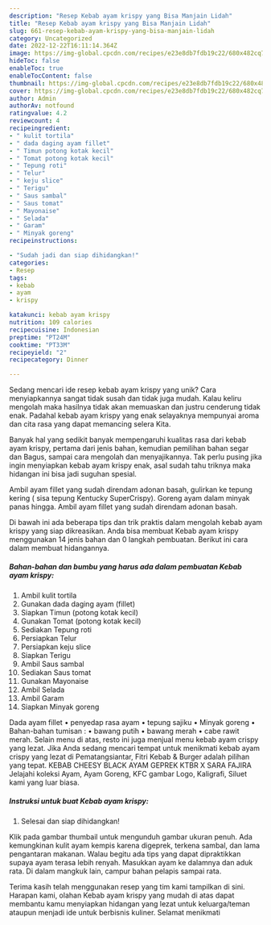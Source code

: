 ```yaml
---
description: "Resep Kebab ayam krispy yang Bisa Manjain Lidah"
title: "Resep Kebab ayam krispy yang Bisa Manjain Lidah"
slug: 661-resep-kebab-ayam-krispy-yang-bisa-manjain-lidah
category: Uncategorized
date: 2022-12-22T16:11:14.364Z
image: https://img-global.cpcdn.com/recipes/e23e8db7fdb19c22/680x482cq70/kebab-ayam-krispy-foto-resep-utama.jpg
hideToc: false
enableToc: true
enableTocContent: false
thumbnail: https://img-global.cpcdn.com/recipes/e23e8db7fdb19c22/680x482cq70/kebab-ayam-krispy-foto-resep-utama.jpg
cover: https://img-global.cpcdn.com/recipes/e23e8db7fdb19c22/680x482cq70/kebab-ayam-krispy-foto-resep-utama.jpg
author: Admin
authorAv: notfound
ratingvalue: 4.2
reviewcount: 4
recipeingredient:
- " kulit tortila"
- " dada daging ayam fillet"
- " Timun potong kotak kecil"
- " Tomat potong kotak kecil"
- " Tepung roti"
- " Telur"
- " keju slice"
- " Terigu"
- " Saus sambal"
- " Saus tomat"
- " Mayonaise"
- " Selada"
- " Garam"
- " Minyak goreng"
recipeinstructions:

- "Sudah jadi dan siap dihidangkan!"
categories:
- Resep
tags:
- kebab
- ayam
- krispy

katakunci: kebab ayam krispy 
nutrition: 109 calories
recipecuisine: Indonesian
preptime: "PT24M"
cooktime: "PT33M"
recipeyield: "2"
recipecategory: Dinner

---
```





Sedang mencari ide resep kebab ayam krispy yang unik? Cara menyiapkannya sangat tidak susah dan tidak juga mudah. Kalau keliru mengolah maka hasilnya tidak akan memuaskan dan justru cenderung tidak enak. Padahal kebab ayam krispy yang enak selayaknya mempunyai aroma dan cita rasa yang dapat memancing selera Kita.





Banyak hal yang sedikit banyak mempengaruhi kualitas rasa dari kebab ayam krispy, pertama dari jenis bahan, kemudian pemilihan bahan segar dan Bagus, sampai cara mengolah dan menyajikannya. Tak perlu pusing jika ingin menyiapkan kebab ayam krispy enak,      asal sudah tahu triknya maka hidangan ini bisa jadi suguhan spesial.














Ambil ayam fillet yang sudah direndam adonan basah, gulirkan ke tepung kering ( sisa tepung Kentucky SuperCrispy). Goreng ayam dalam minyak panas hingga. Ambil ayam fillet yang sudah direndam adonan basah.






Di bawah ini ada beberapa tips dan trik praktis dalam mengolah kebab ayam krispy yang siap dikreasikan. Anda bisa membuat Kebab ayam krispy menggunakan 14 jenis bahan dan 0 langkah pembuatan. Berikut ini cara dalam membuat hidangannya.

<!--inarticleads1-->

##### Bahan-bahan dan bumbu yang harus ada dalam pembuatan Kebab ayam krispy:

1. Ambil  kulit tortila
1. Gunakan  dada daging ayam (fillet)
1. Siapkan  Timun (potong kotak kecil)
1. Gunakan  Tomat (potong kotak kecil)
1. Sediakan  Tepung roti
1. Persiapkan  Telur
1. Persiapkan  keju slice
1. Siapkan  Terigu
1. Ambil  Saus sambal
1. Sediakan  Saus tomat
1. Gunakan  Mayonaise
1. Ambil  Selada
1. Ambil  Garam
1. Siapkan  Minyak goreng


Dada ayam fillet • penyedap rasa ayam • tepung sajiku • Minyak goreng • Bahan-bahan tumisan : • bawang putih • bawang merah • cabe rawit merah. Selain menu di atas, resto ini juga menjual menu kebab ayam crispy yang lezat. Jika Anda sedang mencari tempat untuk menikmati kebab ayam crispy yang lezat di Pematangsiantar, Fitri Kebab &amp; Burger adalah pilihan yang tepat. KEBAB CHEESY BLACK AYAM GEPREK KTBR X SARA FAJIRA Jelajahi koleksi Ayam, Ayam Goreng, KFC gambar Logo, Kaligrafi, Siluet kami yang luar biasa. 

<!--inarticleads2-->

##### Instruksi untuk buat Kebab ayam krispy:


1. Selesai dan siap dihidangkan!

Klik pada gambar thumbail untuk mengunduh gambar ukuran penuh. Ada kemungkinan kulit ayam kempis karena digeprek, terkena sambal, dan lama pengantaran makanan. Walau begitu ada tips yang dapat dipraktikkan supaya ayam terasa lebih renyah. Masukkan ayam ke dalamnya dan aduk rata. Di dalam mangkuk lain, campur bahan pelapis sampai rata. 

Terima kasih telah menggunakan resep yang tim kami tampilkan di sini. Harapan kami, olahan Kebab ayam krispy yang mudah di atas dapat membantu kamu menyiapkan hidangan yang lezat untuk keluarga/teman ataupun menjadi ide untuk berbisnis kuliner. Selamat menikmati
